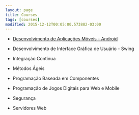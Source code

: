```yaml
---
layout: page
title: Courses
tags: [courses]
modified: 2015-12-12T00:05:00.573882-03:00
---
```


- [Desenvolvimento de Aplicações Móveis - Android](/courses/android.html)

- Desenvolvimento de Interface Gráfica de Usuário - Swing

- Integração Contínua

- Métodos Ágeis

- Programação Baseada em Componentes

- Programação de Jogos Digitais para Web e Mobile

- Segurança

- Servidores Web
